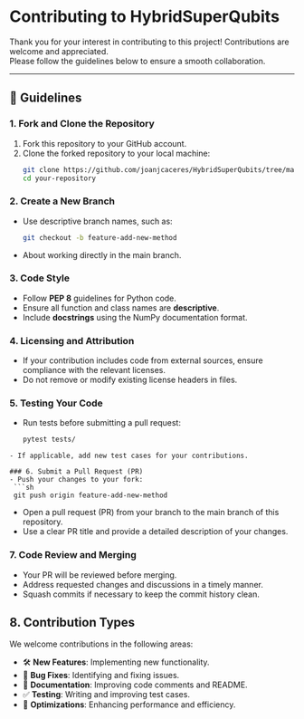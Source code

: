 # Contributing to HybridSuperQubits

Thank you for your interest in contributing to this project! Contributions are welcome and appreciated.  
Please follow the guidelines below to ensure a smooth collaboration.

---

## 📌 Guidelines

### 1. Fork and Clone the Repository
1. Fork this repository to your GitHub account.
2. Clone the forked repository to your local machine:
   ```sh
   git clone https://github.com/joanjcaceres/HybridSuperQubits/tree/main/HybridSuperQubits
   cd your-repository
    ```
### 2. Create a New Branch
- Use descriptive branch names, such as:
  ```sh
  git checkout -b feature-add-new-method
  ```
- About working directly in the main branch.

### 3. Code Style
- Follow **PEP 8** guidelines for Python code.
- Ensure all function and class names are **descriptive**.
- Include **docstrings** using the NumPy documentation format.

### 4. Licensing and Attribution
- If your contribution includes code from external sources, ensure compliance with the relevant licenses.
- Do not remove or modify existing license headers in files.

### 5. Testing Your Code
- Run tests before submitting a pull request:
  ```sh
  pytest tests/
 ```
- If applicable, add new test cases for your contributions.

### 6. Submit a Pull Request (PR)
- Push your changes to your fork:
  ```sh
  git push origin feature-add-new-method
  ```
- Open a pull request (PR) from your branch to the main branch of this repository.
- Use a clear PR title and provide a detailed description of your changes.

### 7. Code Review and Merging
- Your PR will be reviewed before merging.
- Address requested changes and discussions in a timely manner.
- Squash commits if necessary to keep the commit history clean.

## 8. Contribution Types
We welcome contributions in the following areas:
- 🛠 **New Features**: Implementing new functionality.
- 🐛 **Bug Fixes**: Identifying and fixing issues.
- 📖 **Documentation**: Improving code comments and README.
- ✅ **Testing**: Writing and improving test cases.
- 🚀 **Optimizations**: Enhancing performance and efficiency.


